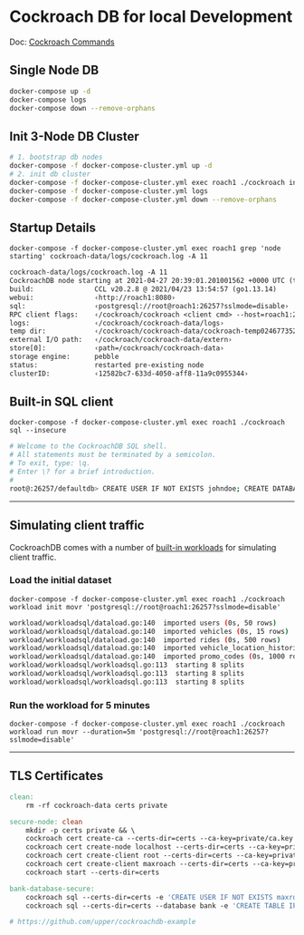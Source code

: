 # Cockroach DB for local Development

Doc: [Cockroach Commands](https://www.cockroachlabs.com/docs/v20.2/cockroach-commands.html)

## Single Node DB

```sh
docker-compose up -d
docker-compose logs
docker-compose down --remove-orphans
```

## Init 3-Node DB Cluster

```sh
# 1. bootstrap db nodes
docker-compose -f docker-compose-cluster.yml up -d
# 2. init db cluster
docker-compose -f docker-compose-cluster.yml exec roach1 ./cockroach init --insecure
docker-compose -f docker-compose-cluster.yml logs
docker-compose -f docker-compose-cluster.yml down --remove-orphans
```

##  Startup Details

`docker-compose -f docker-compose-cluster.yml exec roach1 grep 'node starting' cockroach-data/logs/cockroach.log -A 11`

```txt
cockroach-data/logs/cockroach.log -A 11
CockroachDB node starting at 2021-04-27 20:39:01.201001562 +0000 UTC (took 4.6s)
build:               CCL v20.2.8 @ 2021/04/23 13:54:57 (go1.13.14)
webui:               ‹http://roach1:8080›
sql:                 ‹postgresql://root@roach1:26257?sslmode=disable›
RPC client flags:    ‹/cockroach/cockroach <client cmd> --host=roach1:26257 --insecure›
logs:                ‹/cockroach/cockroach-data/logs›
temp dir:            ‹/cockroach/cockroach-data/cockroach-temp024677352›
external I/O path:   ‹/cockroach/cockroach-data/extern›
store[0]:            ‹path=/cockroach/cockroach-data›
storage engine:      pebble
status:              restarted pre-existing node
clusterID:           ‹12582bc7-633d-4050-aff8-11a9c0955344›
```

## Built-in SQL client

`docker-compose -f docker-compose-cluster.yml exec roach1 ./cockroach sql --insecure`

```sh
# Welcome to the CockroachDB SQL shell.
# All statements must be terminated by a semicolon.
# To exit, type: \q.
# Enter \? for a brief introduction.
#
root@:26257/defaultdb> CREATE USER IF NOT EXISTS johndoe; CREATE DATABASE IF NOT EXISTS bank; GRANT ALL ON DATABASE bank TO johndoe;
```

---

## Simulating client traffic

CockroachDB comes with a number of [built-in workloads](https://www.cockroachlabs.com/docs/v20.2/cockroach-workload) for simulating client traffic.

### Load the initial dataset

`docker-compose -f docker-compose-cluster.yml exec roach1 ./cockroach workload init movr 'postgresql://root@roach1:26257?sslmode=disable'`

```sh
workload/workloadsql/dataload.go:140  imported users (0s, 50 rows)
workload/workloadsql/dataload.go:140  imported vehicles (0s, 15 rows)
workload/workloadsql/dataload.go:140  imported rides (0s, 500 rows)
workload/workloadsql/dataload.go:140  imported vehicle_location_histories (0s, 1000 rows)
workload/workloadsql/dataload.go:140  imported promo_codes (0s, 1000 rows)
workload/workloadsql/workloadsql.go:113  starting 8 splits
workload/workloadsql/workloadsql.go:113  starting 8 splits
workload/workloadsql/workloadsql.go:113  starting 8 splits
```

### Run the workload for 5 minutes

`docker-compose -f docker-compose-cluster.yml exec roach1 ./cockroach workload run movr --duration=5m 'postgresql://root@roach1:26257?sslmode=disable'`

---

## TLS Certificates

```makefile
clean:
	rm -rf cockroach-data certs private

secure-node: clean
	mkdir -p certs private && \
	cockroach cert create-ca --certs-dir=certs --ca-key=private/ca.key && \
	cockroach cert create-node localhost --certs-dir=certs --ca-key=private/ca.key && \
	cockroach cert create-client root --certs-dir=certs --ca-key=private/ca.key && \
	cockroach cert create-client maxroach --certs-dir=certs --ca-key=private/ca.key && \
	cockroach start --certs-dir=certs

bank-database-secure:
	cockroach sql --certs-dir=certs -e 'CREATE USER IF NOT EXISTS maxroach; CREATE DATABASE IF NOT EXISTS bank; GRANT ALL ON DATABASE bank TO maxroach;'
	cockroach sql --certs-dir=certs --database bank -e 'CREATE TABLE IF NOT EXISTS accounts (ID SERIAL PRIMARY KEY, balance INT);'

# https://github.com/upper/cockroachdb-example
```
